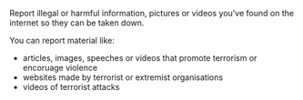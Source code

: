 Report illegal or harmful information, pictures or videos you’ve found on the internet so they can be taken down. 

You can report material like:

* articles, images, speeches or videos that promote terrorism or encoruage violence
* websites made by terrorist or extremist organisations
* videos of terrorist attacks
